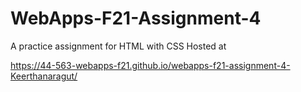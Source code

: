 # WebApps-F21-Assignment-4
A practice assignment for HTML with CSS
Hosted at 

<https://44-563-webapps-f21.github.io/webapps-f21-assignment-4-Keerthanaragut/>

